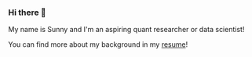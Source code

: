 ### Hi there 👋
My name is Sunny and I'm an aspiring quant researcher or data scientist!


You can find more about my background in my [resume](https://drive.google.com/file/d/1zQAaKPHdBo2zBxaNIM75HpPsurjUyMPh/view?usp=sharing)!
<!--
**sunnymshah95/sunnymshah95** is a ✨ _special_ ✨ repository because its `README.md` (this file) appears on your GitHub profile.

Here are some ideas to get you started:

- 🔭 I’m currently working on ...
- 🌱 I’m currently learning ...
- 👯 I’m looking to collaborate on ...
- 🤔 I’m looking for help with ...
- 💬 Ask me about ...
- 📫 How to reach me: ...
- 😄 Pronouns: ...
- ⚡ Fun fact: ...
-->
